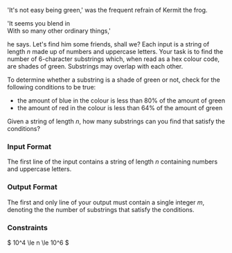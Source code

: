 'It's not easy being green,' was the frequent refrain of Kermit the frog. 

'It seems you blend in<br>With so many other ordinary things,'

he says. Let's find him some friends, shall we? Each input is a string of length $n$ made up of numbers and uppercase letters. Your task is to find the number of 6-character substrings which, when read as a hex colour code, are shades of green. Substrings may overlap with each other.

To determine whether a substring is a shade of green or not, check for the following conditions to be true:

- the amount of blue in the colour is less than 80\% of the amount of green
- the amount of red in the colour is less than 64\% of the amount of green

Given a string of length $n$, how many substrings can you find that satisfy the conditions?

### Input Format
The first line of the input contains a string of length $n$ containing numbers and uppercase letters.

### Output Format
The first and only line of your output must contain a single integer $m$, denoting the the number of substrings that satisfy the conditions.

### Constraints
$ 10^4 \le n \le 10^6 $